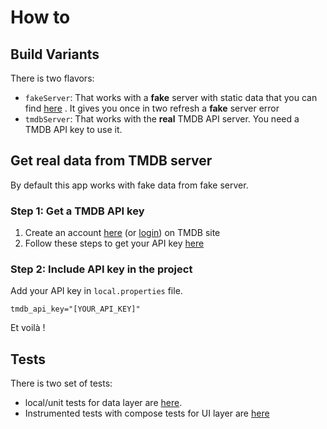 # How to

## Build Variants
There is two flavors:
* `fakeServer`: That works with a **fake** server with static data that you can
  find [here](../../data/src/main/java/eu/benayoun/androidmoviedatabase/data/model/fake/FakeTmdbMovieListGenerator.kt)
  . It gives you once in two refresh a **fake** server error
* `tmdbServer`: That works with the **real** TMDB API server. You need a TMDB API key to use it.

## Get real data from TMDB server
By default this app works with fake data from fake server.

### Step 1: Get a TMDB API key
1. Create an account [here](https://www.themoviedb.org/signup) (or [login](https://www.themoviedb.org/login)) on TMDB site
2. Follow these steps to get your API key [here](https://developers.themoviedb.org/3/getting-started/introduction)

### Step 2: Include API key in the project

Add your API key in `local.properties` file.

```
tmdb_api_key="[YOUR_API_KEY]"
```

Et voilà !

## Tests

There is two set of tests:
* local/unit tests for data layer are [here](../../data/src/test).
* Instrumented tests with compose tests for UI layer are [here](../../app/src/androidTest)
 